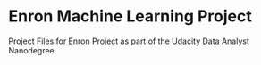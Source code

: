 # Enron Machine Learning Project

Project Files for Enron Project as part of the Udacity Data Analyst Nanodegree.
